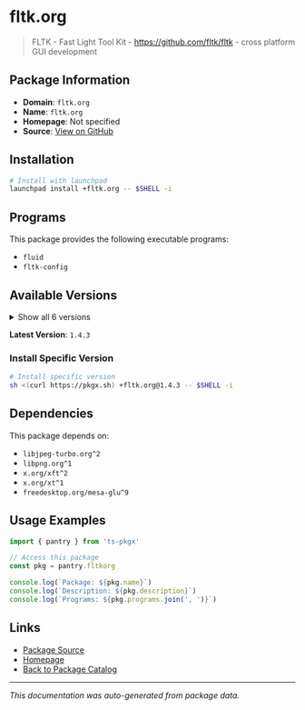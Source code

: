 # fltk.org

> FLTK - Fast Light Tool Kit - https://github.com/fltk/fltk - cross platform GUI development

## Package Information

- **Domain**: `fltk.org`
- **Name**: `fltk.org`
- **Homepage**: Not specified
- **Source**: [View on GitHub](https://github.com/pkgxdev/pantry/tree/main/projects/fltk.org/package.yml)

## Installation

```bash
# Install with launchpad
launchpad install +fltk.org -- $SHELL -i
```

## Programs

This package provides the following executable programs:

- `fluid`
- `fltk-config`

## Available Versions

<details>
<summary>Show all 6 versions</summary>

- `1.4.3`, `1.4.2`, `1.4.1`, `1.3.11`, `1.3.10`
- `1.3.9`

</details>

**Latest Version**: `1.4.3`

### Install Specific Version

```bash
# Install specific version
sh <(curl https://pkgx.sh) +fltk.org@1.4.3 -- $SHELL -i
```

## Dependencies

This package depends on:

- `libjpeg-turbo.org^2`
- `libpng.org^1`
- `x.org/xft^2`
- `x.org/xt^1`
- `freedesktop.org/mesa-glu^9`

## Usage Examples

```typescript
import { pantry } from 'ts-pkgx'

// Access this package
const pkg = pantry.fltkorg

console.log(`Package: ${pkg.name}`)
console.log(`Description: ${pkg.description}`)
console.log(`Programs: ${pkg.programs.join(', ')}`)
```

## Links

- [Package Source](https://github.com/pkgxdev/pantry/tree/main/projects/fltk.org/package.yml)
- [Homepage](#)
- [Back to Package Catalog](../package-catalog.md)

---

*This documentation was auto-generated from package data.*
